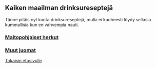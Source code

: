 ## Kaiken maailman drinksureseptejä

Tänne pitäis nyt koota drinksureseptejä, mulla ei kauheesti löydy sellasia kummallisia kun en vahvempia nauti.

### [Maitopohjaiset herkut](/content/maitodrinksut.md)

### [Muut juomat](/content/muutdrinksut.md)

[Takaisin etusivulle](../index.md)
